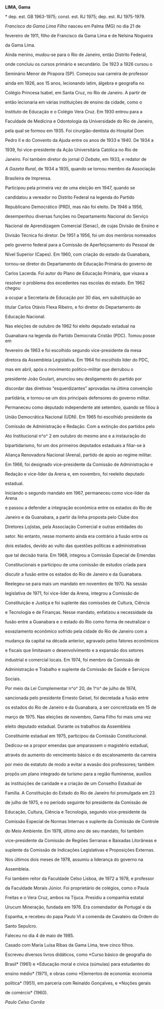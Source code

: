**LIMA, Gama**



\* dep. est. GB 1963-1975; const. est. RJ 1975; dep. est. RJ 1975-1979.



*Francisco da Gama Lima Filho* nasceu em Palma (MG) no dia 21 de

fevereiro de 1911, filho de Francisco da Gama Lima e de Nelsina Nogueira

da Gama Lima.



Ainda menino, mudou-se para o Rio de Janeiro, então Distrito Federal,

onde concluiu os cursos primário e secundário. De 1923 a 1926 cursou o

Seminário Menor de Pirapora (SP). Começou sua carreira de professor

ainda em 1926, aos 15 anos, lecionando latim, álgebra e geografia no

Colégio Princesa Isabel, em Santa Cruz, no Rio de Janeiro. A partir de

então lecionaria em várias instituições de ensino da cidade, como o

Instituto de Educação e o Colégio Vera Cruz. Em 1930 entrou para a

Faculdade de Medicina e Odontologia da Universidade do Rio de Janeiro,

pela qual se formou em 1935. Foi cirurgião-dentista do Hospital Dom

Pedro II e do Convento da Ajuda entre os anos de 1933 e 1940. De 1934 a

1939, foi vice-presidente da Ação Universitária Católica no Rio de

Janeiro. Foi também diretor do jornal *O Debate*, em 1933, e redator de

*A Gazeta Rural*, de 1934 a 1935, quando se tornou membro da Associação

Brasileira de Imprensa.



Participou pela primeira vez de uma eleição em 1947, quando se

candidatou a vereador no Distrito Federal na legenda do Partido

Republicano Democrático (PRD), mas não foi eleito. De 1946 a 1956,

desempenhou diversas funções no Departamento Nacional do Serviço

Nacional de Aprendizagem Comercial (Senac), de cujas Divisão de Ensino e

Divisão Técnica foi diretor. De 1951 a 1956, foi um dos membros nomeados

pelo governo federal para a Comissão de Aperfeiçoamento do Pessoal de

Nível Superior (Capes). Em 1960, com criação do estado da Guanabara,

tornou-se diretor do Departamento de Educação Primária do governo de

Carlos Lacerda. Foi autor do Plano de Educação Primária, que visava a

resolver o problema dos excedentes nas escolas do estado. Em 1962 chegou

a ocupar a Secretaria de Educação por 30 dias, em substituição ao

titular Carlos Otávio Flexa Ribeiro, e foi diretor do Departamento de

Educação Nacional.



Nas eleições de outubro de 1962 foi eleito deputado estadual na

Guanabara na legenda do Partido Democrata Cristão (PDC). Tomou posse em

fevereiro de 1963 e foi escolhido segundo vice-presidente da mesa

diretora da Assembleia Legislativa. Em 1964 foi escolhido líder do PDC,

mas em abril, após o movimento político-militar que derrubou o

presidente João Goulart, anunciou seu desligamento do partido por

discordar das diretivas “esquerdizantes” aprovadas na última convenção

partidária, e tornou-se um dos principais defensores do governo militar.

Permaneceu como deputado independente até setembro, quando se filiou à

União Democrática Nacional (UDN). Em 1965 foi escolhido presidente da

Comissão de Administração e Redação. Com a extinção dos partidos pelo

Ato Institucional n^o^ 2 em outubro do mesmo ano e a instauração do

bipartidarismo, foi um dos primeiros deputados estaduais a filiar-se à

Aliança Renovadora Nacional (Arena), partido de apoio ao regime militar.

Em 1966, foi designado vice-presidente da Comissão de Administração e

Redação e vice-líder da Arena e, em novembro, foi reeleito deputado

estadual.



Iniciando o segundo mandato em 1967, permaneceu como vice-líder da Arena

e passou a defender a integração econômica entre os estados do Rio de

Janeiro e da Guanabara, a partir da linha proposta pelo Clube dos

Diretores Lojistas, pela Associação Comercial e outras entidades do

setor. No entanto, nesse momento ainda era contrário à fusão entre os

dois estados, devido ao vulto das questões políticas e administrativas

que tal decisão traria. Em 1968, integrou a Comissão Especial de Emendas

Constitucionais e participou de uma comissão de estudos criada para

discutir a fusão entre os estados do Rio de Janeiro e da Guanabara.



Reelegeu-se para mais um mandato em novembro de 1970. Na sessão

legislativa de 1971, foi vice-líder da Arena, integrou a Comissão de

Constituição e Justiça e foi suplente das comissões de Cultura, Ciência

e Tecnologia e de Finanças. Nesse mandato, enfatizou a necessidade da

fusão entre a Guanabara e o estado do Rio como forma de neutralizar o

esvaziamento econômico sofrido pela cidade do Rio de Janeiro com a

mudança da capital na década anterior, agravado pelos fatores econômicos

e fiscais que limitavam o desenvolvimento e a expansão dos setores

industrial e comercial locais. Em 1974, foi membro da Comissão de

Administração e Trabalho e suplente da Comissão de Saúde e Serviços

Sociais.



Por meio da Lei Complementar n^o^ 20, de 1^o^ de julho de 1974,

sancionada pelo presidente Ernesto Geisel, foi decretada a fusão entre

os estados do Rio de Janeiro e da Guanabara, a ser concretizada em 15 de

março de 1975. Nas eleições de novembro, Gama Filho foi mais uma vez

eleito deputado estadual. Durante os trabalhos da Assembleia

Constituinte estadual em 1975, participou da Comissão Constitucional.

Dedicou-se a propor emendas que amparassem o magistério estadual,

através do aumento do vencimento básico e do escalonamento da carreira

por meio de estatuto de modo a evitar a evasão dos professores; também

propôs um plano integrado de turismo para a região fluminense, auxílios

às instituições de caridade e a criação de um Conselho Estadual de

Família. A Constituição do Estado do Rio de Janeiro foi promulgada em 23

de julho de 1975, e no período seguinte foi presidente da Comissão de

Educação, Cultura, Ciência e Tecnologia, segundo vice-presidente da

Comissão Especial de Normas Internas e suplente da Comissão de Controle

do Meio Ambiente. Em 1978, último ano de seu mandato, foi também

vice-presidente da Comissão de Regiões Serranas e Baixadas Litorâneas e

suplente da Comissão de Indicações Legislativas e Proposições Externas.

Nos últimos dois meses de 1978, assumiu a liderança do governo na

Assembleia.



Foi também reitor da Faculdade Celso Lisboa, de 1972 a 1978, e professor

da Faculdade Morais Júnior. Foi proprietário de colégios, como o Paula

Freitas e o Vera Cruz, ambos na Tijuca. Presidiu a companhia estatal

Urucum Mineração, fundada em 1976. Era comendador de Portugal e da

Espanha, e recebeu do papa Paulo VI a comenda de Cavaleiro da Ordem do

Santo Sepulcro.



Faleceu no dia 4 de maio de 1985.



Casado com Maria Luísa Ribas da Gama Lima, teve cinco filhos.



Escreveu diversos livros didáticos, como *Curso básico de geografia do

Brasil* (1961) e *Educação moral e cívica (súmulas) para estudantes do

ensino médio* (1971), e obras como *Elementos de economia: economia

política* (1951), em parceria com Reinaldo Gonçalves, e *Noções gerais

de comércio* (1960).



*Paulo Celso Corrêa*



